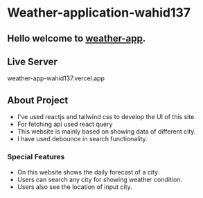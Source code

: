 # Weather-application-wahid137

## Hello welcome to [weather-app](https://65b35bd3d92c788eacdc27f0--weather-app-react-query.netlify.app/).

## Live Server

weather-app-wahid137.vercel.app

## About Project

- I've used reactjs and tailwind css to develop the UI of this site.
- For fetching api used react query
- This website is mainly based on showing data of different city.
- I have used debounce in search functionality.

### Special Features

- On this website shows the daily forecast of a city.
- Users can search any city for showing weather condition.
- Users also see the location of input city.
